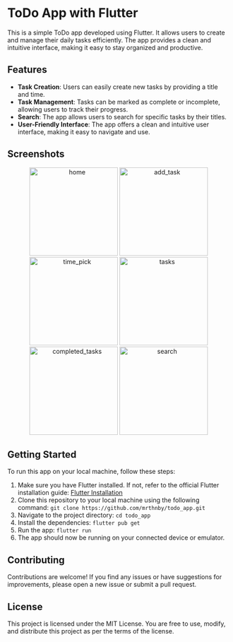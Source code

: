 # ToDo App with Flutter

This is a simple ToDo app developed using Flutter. It allows users to create and manage their daily tasks efficiently. The app provides a clean and intuitive interface, making it easy to stay organized and productive.

## Features

- **Task Creation**: Users can easily create new tasks by providing a title and time.
- **Task Management**: Tasks can be marked as complete or incomplete, allowing users to track their progress.
- **Search**: The app allows users to search for specific tasks by their titles.
- **User-Friendly Interface**: The app offers a clean and intuitive user interface, making it easy to navigate and use.

## Screenshots

<div align="center">
  <img width="200" alt="home" src="https://github.com/mrthnby/todo_app/assets/72457200/c1065cc1-48cd-4d02-9b3f-17d96cfd5b32">
  <img width="200" alt="add_task" src="https://github.com/mrthnby/todo_app/assets/72457200/22eccfbe-0617-4827-b569-bcb52ad41d8c">
  <img width="200" alt="time_pick" src="https://github.com/mrthnby/todo_app/assets/72457200/3e323f7a-ae52-4e77-a269-e21da3afe309">
  <img width="200" alt="tasks" src="https://github.com/mrthnby/todo_app/assets/72457200/61bec958-e2cd-4971-b0b4-56b1a794454b">
  <img width="200" alt="completed_tasks" src="https://github.com/mrthnby/todo_app/assets/72457200/0dca80d1-f913-4ea0-b78a-1084f7f0c0cc">
  <img width="200" alt="search" src="https://github.com/mrthnby/todo_app/assets/72457200/d02ecbda-e2ab-4f07-a3a9-0a639ca7267d"">
</div>

## Getting Started

To run this app on your local machine, follow these steps:

1. Make sure you have Flutter installed. If not, refer to the official Flutter installation guide: [Flutter Installation](https://flutter.dev/docs/get-started/install)
2. Clone this repository to your local machine using the following command: `git clone https://github.com/mrthnby/todo_app.git`
3. Navigate to the project directory: `cd todo_app`
4. Install the dependencies: `flutter pub get`
5. Run the app: `flutter run`  
6. The app should now be running on your connected device or emulator.

## Contributing

Contributions are welcome! If you find any issues or have suggestions for improvements, please open a new issue or submit a pull request.

## License

This project is licensed under the MIT License. You are free to use, modify, and distribute this project as per the terms of the license.
